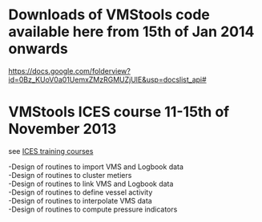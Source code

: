 # **Downloads of VMStools code available here from 15th of Jan 2014 onwards** #
https://docs.google.com/folderview?id=0Bz_KUoV0a01UemxZMzRGMUZjUlE&usp=docslist_api#

# **VMStools ICES course 11-15th of November 2013** #
see [ICES training courses](http://www.ices.dk/iceswork/training/training.asp)

-Design of routines to import VMS and Logbook data<br>
-Design of routines to cluster metiers<br>
-Design of routines to link VMS and Logbook data<br>
-Design of routines to define vessel activity<br>
-Design of routines to interpolate VMS data<br>
-Design of routines to compute pressure indicators